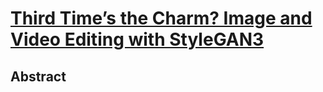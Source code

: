 # [Third Time’s the Charm? Image and Video Editing with StyleGAN3](https://arxiv.org/pdf/2201.13433.pdf)

## Abstract


